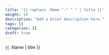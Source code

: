 ```yaml
---
title: '{{ replace .Name "-" " " | title }}'
weight: 10
description: "Add a brief description here."
tags: []
categories: []
draft: true
---
```

{{ .Name | title }}
